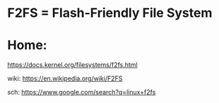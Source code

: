 # F2FS = Flash-Friendly File System
# Home:
https://docs.kernel.org/filesystems/f2fs.html

wiki: https://en.wikipedia.org/wiki/F2FS

sch: https://www.google.com/search?q=linux+f2fs
